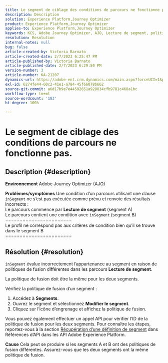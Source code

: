 ```yaml
---
title: Le segment de ciblage des conditions de parcours ne fonctionne pas.
description: Description
solution: Experience Platform,Journey Optimizer
product: Experience Platform,Journey Optimizer
applies-to: Experience Platform,Journey Optimizer
keywords: KCS, Adobe Journey Optimizer, AJO, Lecture de segment, politique de fusion, clause inSegment
resolution: Resolution
internal-notes: null
bug: false
article-created-by: Victoria Barnato
article-created-date: 2/7/2023 6:25:47 PM
article-published-by: Victoria Barnato
article-published-date: 2/7/2023 6:29:50 PM
version-number: 3
article-number: KA-21207
dynamics-url: https://adobe-ent.crm.dynamics.com/main.aspx?forceUCI=1&pagetype=entityrecord&etn=knowledgearticle&id=b8c3cbd1-14a7-ed11-aad1-6045bd0065f9
exl-id: 6274fe44-60c2-41e1-a784-45f66078b662
source-git-commit: a6d17b9e7e44592651a928834cfb9781c468a1bc
workflow-type: tm+mt
source-wordcount: '183'
ht-degree: 100%

---
```


# Le segment de ciblage des conditions de parcours ne fonctionne pas.

## Description {#description}

<b>Environnement</b>
Adobe Journey Optimizer (AJO)


<b>Problèmes/symptômes</b>
Une condition d’un parcours utilisant une clause `inSegment` ne s’est pas exécutée comme prévu et renvoie des résultats incorrects :
<br>Le parcours commence par <b>Lecture de segment</b> (segment A)
<br>Le parcours contient une condition avec `inSegment` (segment B)
<br>=======================
<br>Le profil ne correspond pas aux critères de condition bien qu’il se trouve dans le segment B
<br>=======================

## Résolution {#resolution}


`inSegment` évalue incorrectement l’appartenance au segment en raison de politiques de fusion différentes dans les parcours <b>Lecture de segment</b>.

La politique de fusion doit être la même pour les deux segments.

Vérifiez la politique de fusion d’un segment :

1. Accédez à <b>Segments</b>.
2. Ouvrez le segment et sélectionnez <b>Modifier le segment</b>.
3. Cliquez sur l’icône d’engrenage et affichez la politique de fusion.


Vous pouvez également effectuer un appel API pour vérifier l’ID de la politique de fusion pour les deux segments. Pour connaître les étapes, reportez-vous à la section [Récupération d’une définition de segment](https://developer.adobe.com/experience-platform-apis/references/segmentation/#tag/Segment-definitions/operation/retrieveSegmentDefinitionById) dans Références d’API dans les API Adobe Experience Platform.


<b>Cause</b>
Cela peut se produire si les segments A et B ont des politiques de fusion différentes. Assurez-vous que les deux segments ont la même politique de fusion.
